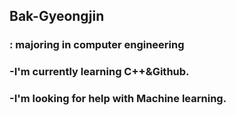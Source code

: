 ## Bak-Gyeongjin
### : majoring in computer engineering

### -I'm currently learning C++&Github.
### -I'm looking for help with Machine learning.
